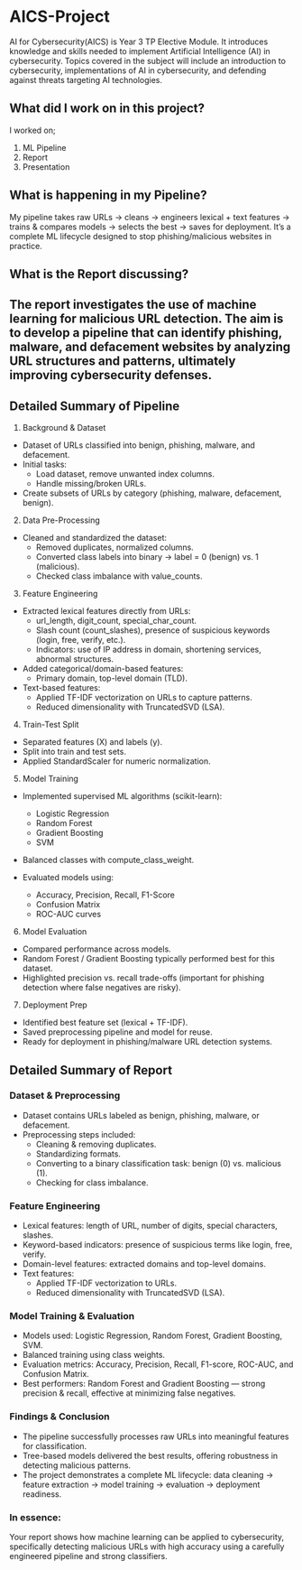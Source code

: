 # AICS-Project
AI for Cybersecurity(AICS) is Year 3 TP Elective Module. It introduces knowledge and skills needed to implement Artificial Intelligence (AI) in cybersecurity. Topics covered in the subject will include an introduction to cybersecurity, implementations of AI in cybersecurity, and defending against threats targeting AI technologies.

## What did I work on in this project?
I worked on;
1. ML Pipeline
2. Report
3. Presentation

## What is happening in my Pipeline?

My pipeline takes raw URLs → cleans → engineers lexical + text features → trains & compares models → selects the best → saves for deployment.
It’s a complete ML lifecycle designed to stop phishing/malicious websites in practice.

## What is the Report discussing?
The report investigates the use of machine learning for malicious URL detection. The aim is to develop a pipeline that can identify phishing, malware, and defacement websites by analyzing URL structures and patterns, ultimately improving cybersecurity defenses.
-------------------

## Detailed Summary of Pipeline
1. Background & Dataset
- Dataset of URLs classified into benign, phishing, malware, and defacement.
- Initial tasks:
  - Load dataset, remove unwanted index columns.
  - Handle missing/broken URLs.
- Create subsets of URLs by category (phishing, malware, defacement, benign).

2. Data Pre-Processing
- Cleaned and standardized the dataset:
  - Removed duplicates, normalized columns.
  - Converted class labels into binary → label = 0 (benign) vs. 1 (malicious).
  - Checked class imbalance with value_counts.

3. Feature Engineering
- Extracted lexical features directly from URLs:
  - url_length, digit_count, special_char_count.
  - Slash count (count_slashes), presence of suspicious keywords (login, free, verify, etc.).
  - Indicators: use of IP address in domain, shortening services, abnormal structures.
- Added categorical/domain-based features:
  - Primary domain, top-level domain (TLD).
- Text-based features:
  - Applied TF-IDF vectorization on URLs to capture patterns.
  - Reduced dimensionality with TruncatedSVD (LSA).

4. Train-Test Split
- Separated features (X) and labels (y).
- Split into train and test sets.
-  Applied StandardScaler for numeric normalization.

5. Model Training
- Implemented supervised ML algorithms (scikit-learn):
  - Logistic Regression
  - Random Forest
  - Gradient Boosting
  - SVM

- Balanced classes with compute_class_weight.
- Evaluated models using:
  - Accuracy, Precision, Recall, F1-Score
  - Confusion Matrix
  - ROC-AUC curves

6. Model Evaluation
- Compared performance across models.
- Random Forest / Gradient Boosting typically performed best for this dataset.
- Highlighted precision vs. recall trade-offs (important for phishing detection where false negatives are risky).

7. Deployment Prep
- Identified best feature set (lexical + TF-IDF).
- Saved preprocessing pipeline and model for reuse.
- Ready for deployment in phishing/malware URL detection systems.

## Detailed Summary of Report
### Dataset & Preprocessing
- Dataset contains URLs labeled as benign, phishing, malware, or defacement.
- Preprocessing steps included:
    - Cleaning & removing duplicates.
    - Standardizing formats.
    - Converting to a binary classification task: benign (0) vs. malicious (1).
    - Checking for class imbalance.

### Feature Engineering
- Lexical features: length of URL, number of digits, special characters, slashes.
- Keyword-based indicators: presence of suspicious terms like login, free, verify.
- Domain-level features: extracted domains and top-level domains.
- Text features:
    - Applied TF-IDF vectorization to URLs.
    - Reduced dimensionality with TruncatedSVD (LSA).

### Model Training & Evaluation
- Models used: Logistic Regression, Random Forest, Gradient Boosting, SVM.
- Balanced training using class weights.
- Evaluation metrics: Accuracy, Precision, Recall, F1-score, ROC-AUC, and Confusion Matrix.
- Best performers: Random Forest and Gradient Boosting — strong precision & recall, effective at minimizing false negatives.

### Findings & Conclusion
- The pipeline successfully processes raw URLs into meaningful features for classification.
- Tree-based models delivered the best results, offering robustness in detecting malicious patterns.
- The project demonstrates a complete ML lifecycle: data cleaning → feature extraction → model training → evaluation → deployment readiness.

### In essence:
Your report shows how machine learning can be applied to cybersecurity, specifically detecting malicious URLs with high accuracy using a carefully engineered pipeline and strong classifiers.
